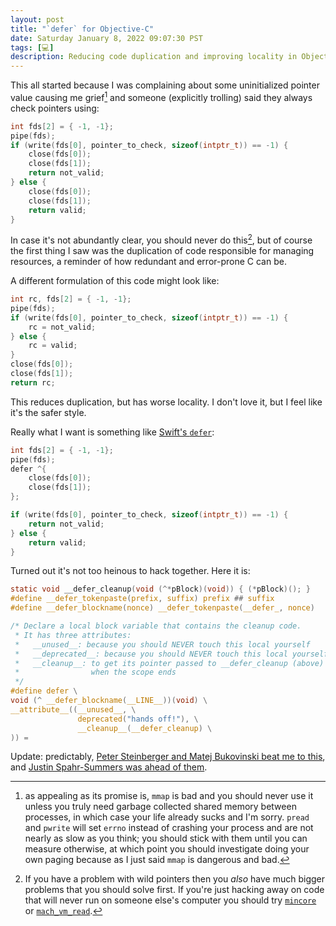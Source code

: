 ```yaml
---
layout: post
title: "`defer` for Objective-C"
date: Saturday January 8, 2022 09:07:30 PST
tags: [💻]
description: Reducing code duplication and improving locality in Objective-C with macros.
---
```


This all started because I was complaining about some uninitialized pointer value causing me grief[^mmap] and someone (explicitly trolling) said they always check pointers using:

``` c
int fds[2] = { -1, -1}; 
pipe(fds);
if (write(fds[0], pointer_to_check, sizeof(intptr_t)) == -1) {
    close(fds[0]);
    close(fds[1]);
    return not_valid;
} else {
    close(fds[0]);
    close(fds[1]);
    return valid;
}
```

In case it's not abundantly clear, you should never do this[^mincore], but of course the first thing I saw was the duplication of code responsible for managing resources, a reminder of how redundant and error-prone C can be.

A different formulation of this code might look like:

``` c
int rc, fds[2] = { -1, -1}; 
pipe(fds);
if (write(fds[0], pointer_to_check, sizeof(intptr_t)) == -1) {
    rc = not_valid;
} else {
    rc = valid;
}
close(fds[0]);
close(fds[1]);
return rc;
```

This reduces duplication, but has worse locality. I don't love it, but I feel like it's the safer style.

Really what I want is something like [Swift's `defer`](https://docs.swift.org/swift-book/ReferenceManual/Statements.html#ID532):

``` c
int fds[2] = { -1, -1}; 
pipe(fds);
defer ^{
    close(fds[0]);
    close(fds[1]);
};

if (write(fds[0], pointer_to_check, sizeof(intptr_t)) == -1) {
    return not_valid;
} else {
    return valid;
}
```

Turned out it's not too heinous to hack together. Here it is:

``` c
static void __defer_cleanup(void (^*pBlock)(void)) { (*pBlock)(); }
#define __defer_tokenpaste(prefix, suffix) prefix ## suffix
#define __defer_blockname(nonce) __defer_tokenpaste(__defer_, nonce)

/* Declare a local block variable that contains the cleanup code.
 * It has three attributes:
 *   __unused__: because you should NEVER touch this local yourself
 *   __deprecated__: because you should NEVER touch this local yourself
 *   __cleanup__: to get its pointer passed to __defer_cleanup (above)
 *                when the scope ends
 */
#define defer \
void (^ __defer_blockname(__LINE__))(void) \
__attribute__((__unused__, \
               deprecated("hands off!"), \
               __cleanup__(__defer_cleanup) \
)) = 
```

Update: predictably, [Peter Steinberger and Matej Bukovinski beat me to this](https://pspdfkit.com/blog/2017/even-swiftier-objective-c/), and [Justin Spahr-Summers was ahead of them](https://github.com/jspahrsummers/libextobjc/blob/bdec77056a38a52bc8f30a19cec52d66a70e7bf6/extobjc/EXTScope.h#L12-L33).

[^mmap]: as appealing as its promise is, `mmap` is bad and you should never use it unless you truly need garbage collected shared memory between processes, in which case your life already sucks and I'm sorry. `pread` and `pwrite` will set `errno` instead of crashing your process and are not nearly as slow as you think; you should stick with them until you can measure otherwise, at which point you should investigate doing your own paging because as I just said `mmap` is dangerous and bad.
[^mincore]: If you have a problem with wild pointers then you _also_ have much bigger problems that you should solve first. If you're just hacking away on code that will never run on someone else's computer you should try [`mincore`](https://man7.org/linux/man-pages/man2/mincore.2.html) or [`mach_vm_read`](https://developer.apple.com/documentation/kernel/1402405-mach_vm_read).
